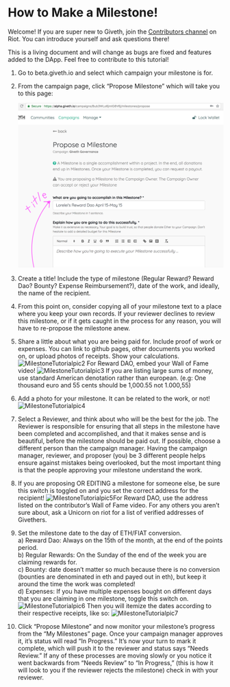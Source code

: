 # How to Make a Milestone!
Welcome! If you are super new to Giveth, join the [Contributors channel](https://riot.im/app/#/room/#giveth-contributors:matrix.org) on Riot. You can introduce yourself and ask questions there!

This is a living document and will change as bugs are fixed and features added to the DApp. Feel free to contribute to this tutorial!


1. Go to beta.giveth.io and select which campaign your milestone is for.
2. From the campaign page, click “Propose Milestone” which will take you to this page: 

    ![MilestoneTutorialpic1](../images/MilestoneTutorialpic1.png) 

3. Create a title! Include the type of milestone (Regular Reward? Reward Dao? Bounty? Expense Reimbursement?), date of the work, and ideally, the name of the recipient.
4. From this point on, consider copying all of your milestone text to a place where you keep your own records. If your reviewer declines to review this milestone, or if it gets caught in the process for any reason, you will have to re-propose the milestone anew.
5. Share a little about what you are being paid for. Include proof of work or expenses. You can link to github pages, other documents you worked on, or upload photos of receipts. Show your calculations. ![MilestoneTutorialpic2](https://github.com/Giveth/giveth-wiki/blob/master/wiki/images/MilestoneTutorialpic2.png) For Reward DAO, embed your Wall of Fame video! ![MilestoneTutorialpic3](https://github.com/Giveth/giveth-wiki/blob/master/wiki/images/MilestoneTutorialpic3.png)	If you are listing large sums of money, use standard American denotation rather than european. (e.g: One thousand euro and 55 cents should be 1,000.55 not 1.000,55)
6. Add a photo for your milestone. It can be related to the work, or not! ![MilestoneTutorialpic4](https://github.com/Giveth/giveth-wiki/blob/master/wiki/images/MilestoneTutorialpic4.png)
7. Select a Reviewer, and think about who will be the best for the job. The Reviewer is responsible for ensuring that all steps in the milestone have been completed and accomplished, and that it makes sense and is beautiful, before the milestone should be paid out. If possible, choose a different person than the campaign manager. Having the campaign manager, reviewer, and proposer (you) be 3 different people helps ensure against mistakes being overlooked, but the most important thing is that the people approving your milestone understand the work. 
8. If you are proposing OR EDITING a milestone for someone else, be sure this switch is toggled on and you set the correct address for the recipient! ![MilestoneTutorialpic5](https://github.com/Giveth/giveth-wiki/blob/master/wiki/images/MilestoneTutorialpic5.png)For Reward DAO, use the address listed on the contributor’s Wall of Fame video. For any others you aren’t sure about, ask a Unicorn on riot for a list of verified addresses of Givethers.  
9. Set the milestone date to the day of ETH/FIAT conversion.<br>
a)  Reward Dao: Always on the 15th of the month, at the end of the points period. <br>
b) Regular Rewards: On the Sunday of the end of the week you are claiming rewards for.<br>
c) Bounty: date doesn’t matter so much because there is no conversion (bounties are denominated in eth and payed out in eth), but keep it around the time the work was completed!<br>
d) Expenses: If you have multiple expenses bought on different days that you are claiming in one milestone, toggle this switch on. ![MilestoneTutorialpic6](https://github.com/Giveth/giveth-wiki/blob/master/wiki/images/MilestoneTutorialpic6.png)
Then you will itemize the dates according to their respective receipts, like so: ![MilestoneTutorialpic7](https://github.com/Giveth/giveth-wiki/blob/master/wiki/images/MilestoneTutorialpic7.png)


10. Click “Propose Milestone” and now monitor your milestone’s progress from the “My Milestones” page. Once your campaign manager approves it, it’s status will read “In Progress.” It’s now your turn to mark it complete, which will push it to the reviewer and status says “Needs Review.” If any of these processes are moving slowly or you notice it went backwards from “Needs Review” to “In Progress,” (this is how it will look to you if the reviewer rejects the milestone) check in with your reviewer. 
